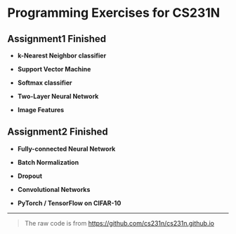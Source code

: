 # Programming Exercises for CS231N

## Assignment1 Finished

+ **k-Nearest Neighbor classifier**

+ **Support Vector Machine**

+ **Softmax classifier**

+ **Two-Layer Neural Network**

+ **Image Features**

## Assignment2 Finished

+ **Fully-connected Neural Network**

+ **Batch Normalization**

+ **Dropout**

+ **Convolutional Networks**

+ **PyTorch / TensorFlow on CIFAR-10**

---

>The raw code is from https://github.com/cs231n/cs231n.github.io

